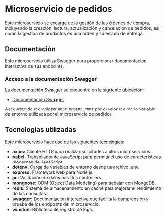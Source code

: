 # Microservicio de pedidos

Este microservicio se encarga de la gestión de las órdenes de compra, incluyendo la creación, lectura, actualización y cancelación de pedidos, así como la gestión de productos en una orden y su estado de entrega.

## Documentación

Este microservicio utiliza Swagger para proporcionar documentación interactiva de sus endpoints.

### Acceso a la documentación Swagger

La documentación Swagger se encuentra en la siguiente ubicación:

- [Documentación Swagger](http://localhost:HOST_ORDERS_PORT/docs)

Asegúrate de reemplazar `HOST_ORDERS_PORT` por el valor real de la variable de entorno utilizada por el microservicio de pedidos.

## Tecnologías utilizadas

Este microservicio hace uso de las siguientes tecnologías:

- **axios:** Cliente HTTP para realizar solicitudes a otros microservicios.
- **babel:** Transpilador de JavaScript para permitir el uso de características modernas de JavaScript.
- **dotenv:** Carga de variables de entorno desde un archivo .env.
- **express:** Framework web para Node.js.
- **joi:** Validación de datos para los controllers.
- **mongoose:** ODM (Object Data Modeling) para trabajar con MongoDB.
- **redis:** Sistema de almacenamiento en caché para mejorar el rendimiento de las consultas.
- **swagger:** Documentación interactiva que facilita la comprensión y prueba de los endpoints del microservicio.
- **winston:** Biblioteca de registro de logs.
